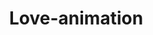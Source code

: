 # Love-animation

<!DOCTYPE
< html>


<head>
  <meta charset="UTF-8">
</head>
<body style="margin: 0;">
  <canvas style="background: #000;"></canvas>

  <script>
  var canvas = document.querySelector('canvas');
  var ctx = canvas.getContext('2d');
  canvas.width = w = window.innerWidth;
  canvas.height = h = window.innerHeight;
  var an = 0.04, k = -0.07, no = 5;

  function animate(){
    an = an + k;
    var x = w /2 + (w-25)/2*Math.sin(an)*Math.sin(an)*Math.sin(an);
    var y = -(-w/2+13*(13*Math.cos(an)-5*Math.cos(2*an)-2*Math.cos(3*an)-Math.cos(4*an)));
    ctx.beginPath();
    ctx.moveTo(x, y);
    ctx.strokeStyle = 'green';
    for (var a = 0; a < 2*Math.PI; a += 0.01){
      var xt = x + 8*Math.cos(no*a) * Math.cos(a);
      var yt = y + 8*Math.cos(no*a) * Math.sin(a);
      ctx.lineTo (xt , yt);
    }
    ctx.stroke();
    ctx.closePath();
    ctx.beginPath();
    ctx.moveTo(w/2, w/2);
    ctx.lineTo(x, y)
    ctx.stroke();
    ctx.closePath();

    if (an > 6.5){
      k = -0.07;
      no = Math.floor(Math.random() * 9) + 2;
      ctx.clearRect(0,0,w, h);
    }
     if (an < -0.07){
       k = 0.07;
       no = Math.floor(Math.random() * 9) + 2;
       ctx.clearRect(0 , 0 , w , h);
     }
     requestAnimationFrame(animate);
    }
    requestAnimationFrame(animate);
</script>

<body>
</html>

